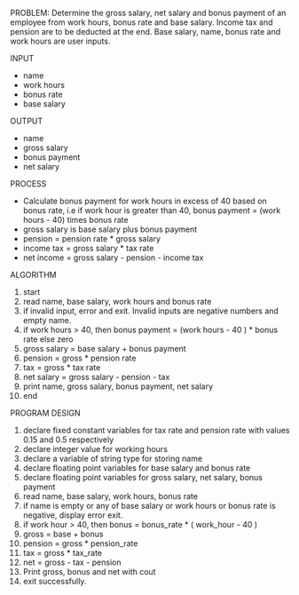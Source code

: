 PROBLEM: Determine the gross salary, net salary and bonus payment of an employee from work hours, bonus rate and base salary. Income tax and pension are to be deducted at the end. Base salary, name, bonus rate and work hours are user inputs.

INPUT

- name
- work hours
- bonus rate
- base salary

OUTPUT

- name
- gross salary
- bonus payment
- net salary

PROCESS

- Calculate bonus payment for work hours in excess of 40 based on bonus rate, i.e 
    if work hour is greater than 40, bonus payment = (work hours - 40) times bonus rate
- gross salary is base salary plus bonus payment
- pension = pension rate * gross salary
- income tax = gross salary * tax rate
- net income = gross salary - pension - income tax

ALGORITHM

1. start
2. read name, base salary, work hours and bonus rate
3. if invalid input, error and exit. Invalid inputs are negative numbers and empty name.
4. if work hours > 40, then bonus payment = (work hours - 40 ) * bonus rate else zero
5. gross salary = base salary + bonus payment
6. pension = gross * pension rate
7. tax = gross * tax rate
8. net salary = gross salary - pension - tax
9. print name, gross salary, bonus payment, net salary
10. end

PROGRAM DESIGN

1. declare fixed constant variables for tax rate and pension rate with values 0.15 and 0.5 respectively
2. declare integer value for working hours
3. declare a variable of string type for storing name
4. declare floating point variables for base salary and bonus rate
5. declare floating point variables for gross salary, net salary, bonus payment
6. read name, base salary, work hours, bonus rate
7. if name is empty or any of base salary or work hours or bonus rate is negative, display error exit.
8. if work hour > 40, then bonus = bonus_rate * ( work_hour - 40 )
9. gross = base + bonus
10. pension = gross * pension_rate
11. tax = gross * tax_rate
11. net = gross - tax - pension
12. Print gross, bonus and net with cout 
13. exit successfully.
